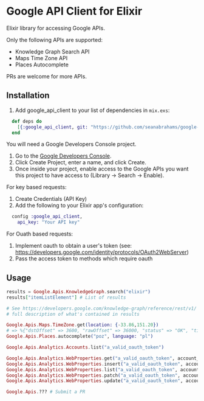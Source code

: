 # Google API Client for Elixir

Elixir library for accessing Google APIs.

Only the following APIs are supported:

* Knowledge Graph Search API
* Maps Time Zone API
* Places Autocomplete

PRs are welcome for more APIs.

## Installation

1. Add google_api_client to your list of dependencies in `mix.exs`:

```elixir
  def deps do
    [{:google_api_client, git: "https://github.com/seanabrahams/google-api-elixir-client.git"}]
  end
```

You will need a Google Developers Console project.

1. Go to the [Google Developers Console](https://console.developers.google.com/project).
2. Click Create Project, enter a name, and click Create.
3. Once inside your project, enable access to the Google APIs you want this project to have access to (Library -> Search -> Enable).

For key based requests:
1. Create Credentials (API Key)
2. Add the following to your Elixir app's configuration:

```elixir
  config :google_api_client,
    api_key: "Your API key"
```

For Ouath based requests:
1. Implement oauth to obtain a user's token (see:
   https://developers.google.com/identity/protocols/OAuth2WebServer)
2. Pass the access token to methods which require oauth

## Usage

```elixir
results = Google.Apis.KnowledgeGraph.search("elixir")
results["itemListElement"] # List of results

# See https://developers.google.com/knowledge-graph/reference/rest/v1/ for a
# full description of what's contained in results

Google.Apis.Maps.TimeZone.get(location: {-33.86,151.20})
# => %{"dstOffset" => 3600, "rawOffset" => 36000, "status" => "OK", "timeZoneId" => "Australia/Sydney", "timeZoneName" => "Australian Eastern Daylight Time"}
Google.Apis.Places.autocomplete("poz", language: "pl")

Google.Apis.Analytics.Accounts.list("a_valid_oauth_token")

Google.Apis.Analytics.WebProperties.get("a_valid_oauth_token", account_id, web_property_id)
Google.Apis.Analytics.WebProperties.insert("a_valid_oauth_token", account_id, resource)
Google.Apis.Analytics.WebProperties.list("a_valid_oauth_token", account_id)
Google.Apis.Analytics.WebProperties.patch("a_valid_oauth_token", account_id, web_property_id, resource)
Google.Apis.Analytics.WebProperties.update("a_valid_oauth_token", account_id, web_property_id, resource)

Google.Apis.??? # Submit a PR
```
